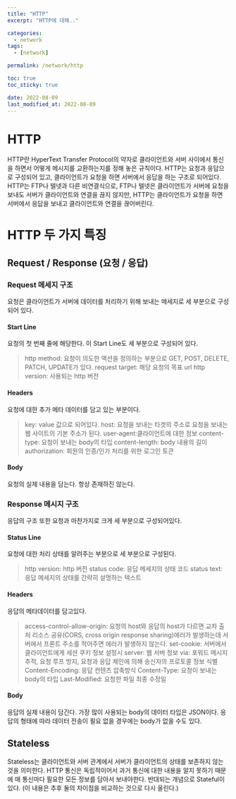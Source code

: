 ```yaml
---
title: "HTTP"
excerpt: "HTTP에 대해.."

categories:
  - network
tags:
  - [network]

permalink: /network/http

toc: true
toc_sticky: true

date: 2022-08-09
last_modified_at: 2022-08-09
---
```


# HTTP 
HTTP란 HyperText Transfer Protocol의 약자로 클라이언트와 서버 사이에서 통신을 하면서 어떻게 메시지를 교환하는지를 정해 놓은 규칙이다. HTTP는 요청과 응답으로 구성되어 있고, 클라이언트가 요청을 하면 서버에서 응답을 하는 구조로 되어있다. HTTP는 FTP나 텔넷과 다른 비연결식으로, FTP나 텔넷은 클라이언트가 서버에 요청을 보내도 서버가 클라이언트와 연결을 끊지 않지만, HTTP는 클라이언트가 요청을 하면 서버에서 응답을 보내고 클라이언트와 연결을 끊어버린다.

# HTTP 두 가지 특징

## Request / Response (요청 / 응답)
### Request 메세지 구조
요청은 클라이언트가 서버에 데이터를 처리하기 위해 보내는 메세지로 세 부분으로 구성되어 있다.
#### Start Line
요청의 첫 번째 줄에 해당한다. 이 Start Line도 세 부분으로 구성되어 있다.
> http method: 요청이 의도한 액션을 정의하는 부분으로 GET, POST, DELETE, PATCH, UPDATE가 있다.
request target: 해당 요청의 목표 url
http version: 사용되는 http 버전

#### Headers
요청에 대한 추가 메타 데이터를 담고 있는 부분이다.
> key: value 값으로 되어있다.
host: 요청을 보내는 타겟의 주소로 요청을 보내는 웹 사이트의 기본 주소가 된다.
user-agent:클라이언트에 대한 정보
content-type: 요청이 보내는 body의 타입
content-length: body 내용의 길이
authorization: 회원의 인증/인가 처리를 위한 로그인 토큰

#### Body
요청의 실제 내용을 담는다.
항상 존재하진 않는다.

### Response 메시지 구조
응답의 구조 또한 요청과 마찬가지로 크게 세 부분으로 구성되어있다.
#### Status Line
요청에 대한 처리 상태를 알려주는 부분으로 세 부분으로 구성된다.
> http version: http 버전
status code: 응답 메세지의 상태 코드
status text: 응답 메세지의 상태를 간략히 설명하는 텍스트
#### Headers
응답의 메타데이터를 담고있다.
>access-control-allow-origin: 요청의 host와 응답의 host가 다르면 교차 출처 리소스 공유(CORS, cross origin response sharing)에러가 발생하는데 서버에서 프론트 주소를 적어주면 에러가 발생하지 않는다.
set-cookie: 서버에서 클라이언트에게 세션 쿠키 정보 설정시
server: 웹 서버 정보
via: 포워드 메시지 추적, 요청 루프 방지, 요청과 응답 체인에 의해 송신자의 프로토콜 정보 식별
Content-Encoding: 응답 컨텐츠 압축방식
Content-Type: 요청이 보내는 body의 타입
Last-Modified: 요청한 파일 최종 수정일

#### Body
응답의 실제 내용이 담긴다.
가장 많이 사용되는 body의 데이터 타입은 JSON이다.
응답의 형태에 따라 데이터 전송이 필요 없을 경우에는 body가 없을 수도 있다.

## Stateless
Stateless는 클라이언트와 서버 관계에서 서버가 클라이언트의 상태를 보존하지 않는것을 의미한다. HTTP 통신은 독립적이어서 과거 통신에 대한 내용을 알지 못하기 때문에 매 통신마다 필요한 모든 정보를 담아서 보내야한다. 반대되는 개념으로 Stateful이 있다. (이 내용은 추후 둘의 차이점을 비교하는 것으로 다시 올린다.)
